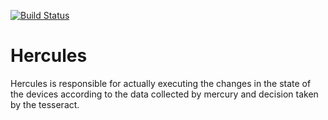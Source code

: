 [![Build Status](https://travis-ci.org/zeus-home/hercules.svg?branch=master)](https://travis-ci.org/zeus-home/hercules)

# Hercules

Hercules is responsible for actually executing the changes in the state of the devices according to the data collected by mercury and decision taken by the tesseract.
